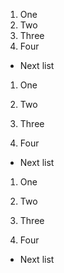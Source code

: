  1. One
 1. Two
 1. Three
 1. Four
 + Next list

 1. One
 1. Two
 1. Three

 1. Four
 + Next list

 1. One
 1. Two
 1. Three

 1. Four

 + Next list
